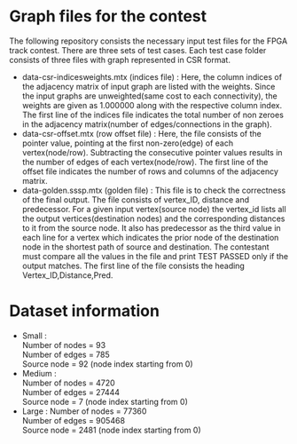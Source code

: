 # Graph files for the contest
The following repository consists the necessary input test files for the FPGA track contest. There are three sets of test cases. Each test case folder consists of three files with graph represented in CSR format. 
* data-csr-indicesweights.mtx (indices file) : Here, the column indices of the adjacency matrix of input graph are listed with the weights. Since the input graphs are unweighted(same cost to each connectivity), the weights are given as 1.000000 along with the respective column index. The first line of the indices file indicates the total number of non zeroes in the adjacency matrix(number of edges/connections in the graph). 
* data-csr-offset.mtx (row offset file) : Here, the file consists of the pointer value, pointing at the first non-zero(edge) of each vertex(node/row). Subtracting the consecutive pointer values results in the number of edges of each vertex(node/row). The first line of the offset file indicates the number of rows and columns of the adjacency matrix.
* data-golden.sssp.mtx (golden file) : This file is to check the correctness of the final output. The file consists of vertex_ID, distance and predecessor. For a given input vertex(source node) the vertex_id lists all the output vertices(destination nodes) and the corresponding distances to it from the source node. It also has predecessor as the third value in each line for a vertex which indicates the prior node of the destination node in the shortest path of source and destination. The contestant must compare all the values in the file and print TEST PASSED only if the output matches. The first line of the file consists the heading Vertex_ID,Distance,Pred. 
# Dataset information
* Small : <br />
 Number of nodes = 93  <br />
 Number of edges = 785 <br />
 Source node = 92 (node index starting from 0)<br />
* Medium :<br />
 Number of nodes = 4720 <br /> 
 Number of edges = 27444 <br />
 Source node = 7 (node index starting from 0) <br />
* Large :
 Number of nodes = 77360     
 Number of edges =  905468   
 Source node =  2481 (node index starting from 0)
